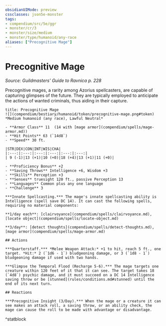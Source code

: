 ```yaml
---
obsidianUIMode: preview
cssclasses: json5e-monster
tags:
- compendium/src/5e/ggr
- monster/cr/3
- monster/size/medium
- monster/type/humanoid/any-race
aliases: ["Precognitive Mage"]
---
```

# Precognitive Mage
*Source: Guildmasters' Guide to Ravnica p. 228*  

Precognitive mages, a rarity among Azorius spellcasters, are capable of capturing glimpses of the future. They are typically employed to anticipate the actions of wanted criminals, thus aiding in their capture.

```ad-statblock
title: Precognitive Mage
![](compendium/bestiary/humanoid/token/precognitive-mage.png#token)
*Medium humanoid (any race), Lawful Neutral*

- **Armor Class** 11  (14 with [mage armor](compendium/spells/mage-armor.md))
- **Hit Points** 63 (`14d8`)
- **Speed** 30 ft.

|STR|DEX|CON|INT|WIS|CHA|
|:---:|:---:|:---:|:---:|:---:|:---:|
| 9 (-1)|13 (+1)|10 (+0)|18 (+4)|13 (+1)|11 (+0)|

- **Proficiency Bonus** +2
- **Saving Throws** Intelligence +6, Wisdom +3
- **Skills** Perception +3
- **Senses** truesight 120 ft., passive Perception 13
- **Languages** Common plus any one language
- **Challenge** 3

***Innate Spellcasting.*** The mage's innate spellcasting ability is Intelligence (spell save DC 14). It can cast the following spells, requiring no material components:

**1/day each**: [clairvoyance](compendium/spells/clairvoyance.md), [locate object](compendium/spells/locate-object.md)

**3/day**: [detect thoughts](compendium/spells/detect-thoughts.md), [mage armor](compendium/spells/mage-armor.md)

## Actions

***Quarterstaff.*** *Melee Weapon Attack:* +1 to hit, reach 5 ft., one target. *Hit:* 2 (`1d6 - 1`) bludgeoning damage, or 3 (`1d8 - 1`) bludgeoning damage if used with two hands.

***Glimpse the Temporal Flood (Recharge 5-6).*** The mage targets one creature within 120 feet of it that it can see. The target takes 18 (`4d8`) psychic damage, and it must succeed on a DC 14 Intelligence saving throw or be [stunned](rules/conditions.md#stunned) until the end of its next turn.

## Reactions

***Precognitive Insight (3/Day).*** When the mage or a creature it can see makes an attack roll, a saving throw, or an ability check, the mage can cause the roll to be made with advantage or disadvantage.
```
^statblock